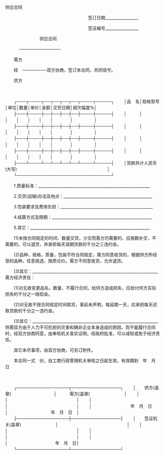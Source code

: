 



供应合同



 

　　　　　　　　　　　　　　　　　　　 签订日期_________________

　　　　　　　　　　　　　　　　　　　 签证编号_________________

　　　　　　　　供应合同

　　　 ─────────────-

　　需方

　　经　────────双方协商，签订本合同，共同信守。

　　供方

　　


　　┌───┬────┬──┬──┬──┬──┬────┬─────┐
　　│品　名│规格型号│单位│数量│单价│金额│交货日期│超欠幅度％│
　　├───┼────┼──┼──┼──┼──┼────┼─────┤
　　│　　　│　　　　│　　│　　│　　│　　│　　　　│　　　　　│
　　├───┼────┼──┼──┼──┼──┼────┼─────┤
　　│　　　│　　　　│　　│　　│　　│　　│　　　　│　　　　　│
　　├───┼────┼──┼──┼──┼──┼────┼─────┤
　　│　　　│　　　　│　　│　　│　　│　　│　　　　│　　　　　│
　　├───┼────┼──┼──┼──┼──┼────┼─────┤
　　│　　　│　　　　│　　│　　│　　│　　│　　　　│　　　　　│
　　├───┴────┴──┴──┴──┴──┴────┴─────┤
　　│货款共计人民币(大写)　　　　　　　　　　　　　　　　　　　　　│
　　└───────────────────────────────┘
　　


　　1.质量标准：_________________________________________________________

　　2.交货(运输)办法及地点：_____________________________________________

　　3.包装要求及费用负担：_______________________________________________

　　4.结算方式及限期：___________________________________________________

　　5.其它：_____________________________________________________________

　　(1)未按合同规定的时间、数量交货，少交而需方仍需要的，应按数补交，不需要的，可以退货，并承担每天误期货款的千分之三违约金。

　　(2)品种，规格，质量，包装不符合同规定，需方同意收货的，根据供方所经营的品种，任意挑选，按质论价。需方不同意收货，允许退货。

　　(3)其它：________________________________________________________________需方经济责任：

　　(1)对无故变更品名，数量，不履行合同，给供方造成损失，应给付供方实际损失的千分之一赔偿金。

　　(2)对无故不按合同规定时间取货，事前未声明，每延期一天，应承担每天迟取货款的千分之一违约金。

　　(3)其它：________________________________________________________________供需双方由于人力不可抗拒的灾害和确非企业本身造成的原因，而不能履行合同时，经双方协商同意，由审核机关查实证明，经政府批准，可以减轻或免于经济责任。

　　其它未尽事项，由双方协商，可另订附件。

　　本合同一式　份，自工商行政管理机关审核之日起生效，有效期到　年　月　日

　　


　　┌─────────────────┬────────────────┐
　　│　　供方(盖章)　　　　　　　　　　│　　　需方(盖章)　　　　　　　　│
　　│　　　　　　　　　　　　　　　　　│　　　　　　　　　　　　　　　　│
　　│　　　　　　　　　　　　　　　　　│　　　　　　　　　　　　　　　　│
　　│　　　　　　　　　年　月　日　　　│　　　　　　　　　　年　月　日　│
　　├─────────────────┼────────────────┤
　　│　　签证机关(盖章)　　　　　　　　│　　　　　　　　　　　　　　　　│
　　│　　　　　　　　　　　　　　　　　│　　　　　　　　　　　　　　　　│
　　│　　　　　　　　　　　　　　　　　│　　　　　　　　　　　　　　　　│
　　│　　　　　　　　　　　　　　　　　│　　　　　　　　　　　年　月　日│
　　└─────────────────┴────────────────┘
　　


　　